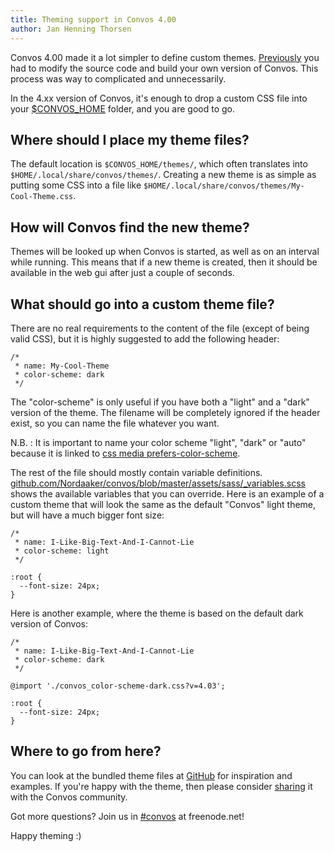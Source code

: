 ```yaml
---
title: Theming support in Convos 4.00
author: Jan Henning Thorsen
---
```


Convos 4.00 made it a lot simpler to define custom themes.
[Previously](/blog/2019/11/2/custom-styling) you had to modify the source code
and build your own version of Convos. This process was way to complicated and
unnecessarily.

<!--more-->

In the 4.xx version of Convos, it's enough to drop a custom CSS file into your
[$CONVOS_HOME](/doc/faq) folder, and you are good to go.

## Where should I place my theme files?

The default location is `$CONVOS_HOME/themes/`, which often translates into
`$HOME/.local/share/convos/themes/`. Creating a new theme is as simple as
putting some CSS into a file like
`$HOME/.local/share/convos/themes/My-Cool-Theme.css`.

## How will Convos find the new theme?

Themes will be looked up when Convos is started, as well as on an interval
while running. This means that if a new theme is created, then it should be
available in the web gui after just a couple of seconds.

## What should go into a custom theme file?

There are no real requirements to the content of the file (except of being
valid CSS), but it is highly suggested to add the following header:

    /*
     * name: My-Cool-Theme
     * color-scheme: dark
     */

The "color-scheme" is only useful if you have both a "light" and a "dark"
version of the theme. The filename will be completely ignored if the header
exist, so you can name the file whatever you want.

N.B. : It is important to name your color scheme "light", "dark" or "auto" because it is linked to [css media prefers-color-scheme](https://developer.mozilla.org/en-US/docs/Web/CSS/@media/prefers-color-scheme).

The rest of the file should mostly contain variable definitions.
[github.com/Nordaaker/convos/blob/master/assets/sass/_variables.scss](https://github.com/Nordaaker/convos/blob/master/assets/sass/_variables.scss)
shows the available variables that you can override. Here is an example of a
custom theme that will look the same as the default "Convos" light theme, but
will have a much bigger font size:

    /*
     * name: I-Like-Big-Text-And-I-Cannot-Lie
     * color-scheme: light
     */
    
    :root {
      --font-size: 24px;
    }

Here is another example, where the theme is based on the default dark version
of Convos:

    /*
     * name: I-Like-Big-Text-And-I-Cannot-Lie
     * color-scheme: dark
     */
    
    @import './convos_color-scheme-dark.css?v=4.03';
    
    :root {
      --font-size: 24px;
    }

## Where to go from here?

You can look at the bundled theme files at
[GitHub](https://github.com/Nordaaker/convos/tree/master/public/themes) for
inspiration and examples. If you're happy with the theme, then please consider
[sharing](https://github.com/Nordaaker/convos/pulls) it with the Convos
community.

Got more questions? Join us in [#convos](irc://irc.freenode.net/%23convos)
at freenode.net!

Happy theming :)
